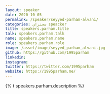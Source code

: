 ```yaml
---
layout: speaker
date: 2020-10-05
permalink: /speaker/seyyed-parham-alvani/
categories: سخنران speacker
title: speakers.parham.title
talk: speakers.parham.talk
name: speakers.parham.name
role: speakers.parham.role
image: /asset/image/seyyed_parham_alvani.jpg
github: https://github.com/1995parham
linkedin:
instagram:
twitter: https://twitter.com/1995parham
website: https://1995parham.me/
---
```


{% t speakers.parham.description %}

